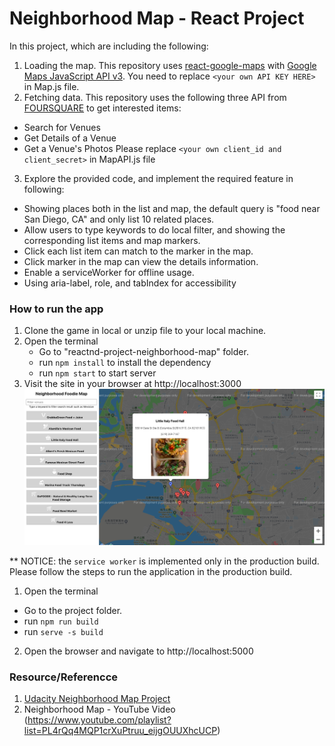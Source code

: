 # Neighborhood Map - React Project

In this project, which are including the following:
1. Loading the map. This repository uses [react-google-maps](https://tomchentw.github.io/react-google-maps/) with [Google Maps JavaScript API v3](https://developers.google.com/maps/documentation/javascript/). You need to replace `<your own API KEY HERE>` in Map.js file.
2. Fetching data. This repository uses the following three API from [FOURSQUARE](https://developer.foursquare.com/) to get interested items:
  - Search for Venues
  - Get Details of a Venue
  - Get a Venue's Photos
  Please replace `<your own client_id and client_secret>` in MapAPI.js file
3. Explore the provided code, and implement the required feature in following:
  - Showing places both in the list and map, the default query is "food near San Diego, CA" and only list 10 related places.
  - Allow users to type keywords to do local filter, and showing the corresponding list items and map markers.
  - Click each list item can match to the marker in the map.
  - Click marker in the map can view the details information.
  - Enable a serviceWorker for offline usage.
  - Using aria-label, role, and tabIndex for accessibility

### How to run the app
1. Clone the game in local or unzip file to your local machine.
2. Open the terminal
   - Go to "reactnd-project-neighborhood-map" folder.
   - run `npm install` to install the dependency
   - run `npm start` to start server
4. Visit the site in your browser at http://localhost:3000
![HomePage](/img/ResFoodMap.png)

** NOTICE: the `service worker` is implemented only in the production build. Please follow the steps to run the application in the production build.
1. Open the terminal
  - Go to the project folder.
  - run `npm run build`
  - run `serve -s build`
2. Open the browser and navigate to http://localhost:5000

### Resource/Referencce
1. [Udacity Neighborhood Map Project](https://www.google.com/url?q=http%3A%2F%2Ftiny.cc%2FNeighborhoodMapProject&sa=D&sntz=1&usg=AFQjCNEtiQETpKmU4YdDfYPMBCq7E44Avw)
2. Neighborhood Map - YouTube Video (https://www.youtube.com/playlist?list=PL4rQq4MQP1crXuPtruu_eijgOUUXhcUCP)
